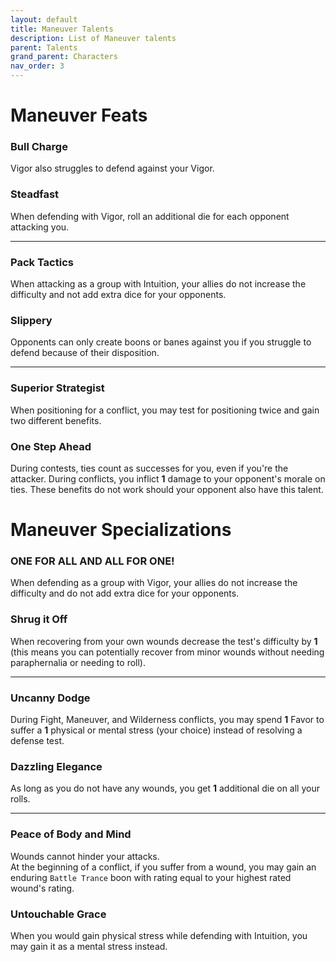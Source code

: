 ```yaml
---
layout: default
title: Maneuver Talents
description: List of Maneuver talents
parent: Talents
grand_parent: Characters
nav_order: 3
---
```


# Maneuver Feats

### Bull Charge

Vigor also struggles to defend against your Vigor.

### Steadfast

When defending with Vigor, roll an additional die for each opponent attacking you.

---

### Pack Tactics

When attacking as a group with Intuition, your allies do not increase the difficulty and not add extra dice for your opponents.

### Slippery

Opponents can only create boons or banes against you if you struggle to defend because of their disposition.

---

### Superior Strategist

When positioning for a conflict, you may test for positioning twice and gain two different benefits.

### One Step Ahead

During contests, ties count as successes for you, even if you're the attacker. During conflicts, you inflict **1** damage to your opponent's morale on ties. These benefits do not work should your opponent also have this talent.



# Maneuver Specializations

### ONE FOR ALL AND ALL FOR ONE!

When defending as a group with Vigor, your allies do not increase the difficulty and do not add extra dice for your opponents.

### Shrug it Off

When recovering from your own wounds decrease the test's difficulty by **1** (this means you can potentially recover from minor wounds without needing paraphernalia or needing to roll).

---

### Uncanny Dodge

During Fight, Maneuver, and Wilderness conflicts, you may spend **1** Favor to suffer a **1** physical or mental stress (your choice) instead of resolving a defense test.

### Dazzling Elegance

As long as you do not have any wounds, you get **1** additional die on all your rolls.

---

### Peace of Body and Mind

Wounds cannot hinder your attacks.  
At the beginning of a conflict, if you suffer from a wound, you may gain an enduring `Battle Trance` boon with rating equal to your highest rated wound's rating.

### Untouchable Grace

When you would gain physical stress while defending with Intuition, you may gain it as a mental stress instead.
